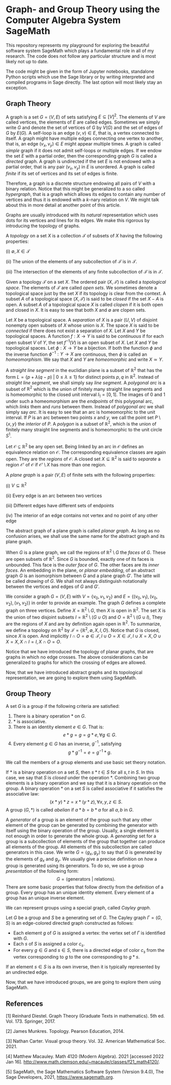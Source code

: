 # Graph- and Group Theory using the Computer Algebra System SageMath

This repository represents my playground for exploring the beautiful software system SageMath which plays a fundamental role in all of my research. The code does not follow any particular structure and is most likely not up to date.

The code might be given in the form of Jupyter notebooks, standalone Python scripts which use the Sage library or by writing interpreted and compiled programs in Sage directly. The last option will most likely stay an exception.

## Graph Theory

A graph is a set $G=(V, E)$ of sets satisfying $E \subseteq [V]^2$. The elements of $V$ are called vertices, the elements of $E$ are called edges. Sometimes we simply write $G$ and denote the set of vertices of $G$ by $V(G)$ and the set of edges of $G$ by $E(G)$. A self-loop is an edge $(v,v) \in E$, that is, a vertex connected to itself. A graph might have multiple edges connecting one vertex to another, that is, an edge $(v_x, v_y) \in E$ might appear multiple times. A graph is called *simple* graph if it does not admit self-loops or multiple edges. If we endow the set $E$ with a partial order, then the corresponding graph $G$ is called a *directed* graph. A graph is undirected if the set $E$ is not endowed with a partial order, that is any pair $(v_x, v_y)$ in $E$ is unordered. A graph is called *finite* if its set of vertices and its set of edges is finite.

Therefore, a graph is a discrete structure endowing all pairs of $V$ with a binary relation. Notice that this might be generalized to a so called *hypergraph*, that is a graph which allows its edges to contain any number of vertices and thus it is endowed with a $k$-nary relation on $V$. We might talk about this in more detail at another point of this article.

Graphs are usually introduced with its *natural* representation which uses dots for its vertices and lines for its edges. We make this rigorous by introducing the topology of graphs.

A *topology* on a set $X$ is a collection $\mathcal{T}$ of subsets of $X$ having the following properties:

(i) $\emptyset, X \in \mathcal{T}$

(ii) The union of the elements of any subcollection of $\mathcal{T}$ is in $\mathcal{T}$.

(iii) The intersection of the elements of any finite subcollection of $\mathcal{T}$ is in $\mathcal{T}$.

Given a topology $\mathcal{T}$ on a set $X$. The ordered pair $(X, \mathcal{T})$ is called a *topological space*. The elements of $\mathcal{T}$ are called *open sets*. We sometimes denote a topological space just by the set $X$ if its topology is clear from the context. A subset $A$ of a topological space $(X, \mathcal{T})$ is said to be *closed* if the set $X-A$ is open. A subset $A$ of a topological space $X$ is called *clopen* if it is both open and closed in $X$. It is easy to see that both $X$ and $\emptyset$ are clopen sets.

Let $X$ be a topological space. A *separation* of $X$ is a pair $(U, V)$ of disjoint nonempty open subsets of $X$ whose union is $X$. The space $X$ is said to be *connected* if there does not exist a separation of $X$. Let $X$ and $Y$ be topological spaces. A function $f: X \to Y$ is said to be *continuous* if for each open subset $V$ of $Y$, the set $f^{-1}(V)$ is an open subset of $X$. Let $X$ and $Y$ be topological spaces. Let $\phi: X \to Y$ be a bijection. If both the function $\phi$ and the inverse function $\phi^{-1}: Y \to X$ are continuous, then $\phi$ is called an *homeomorphism*. We say that $X$ and $Y$ are *homeomorphic* and write $X \simeq Y$.

A *straight line segment* in the euclidian plane is a subset of $\mathbb{R}^2$ that has the form $L=\{p+\lambda(q-p)\ |\ 0 \leq \lambda \leq 1\}$ for distinct points $p,q$ in $\mathbb{R}^2$. Instead of *straight line segment*, we shall simply say *line segment*. A *polygonal arc* is a subset of $\mathbb{R}^2$ which is the union of finitely many straight line segments and is homeomorphic to the closed unit interval $I_1=[0,1]$. The images of $0$ and $1$ under such a homeomorphism are the *endpoints* of this polygonal arc, which *links* them and *runs* between them. Instead of *polygonal arc* we shall simply say *arc*. It is easy to see that an arc is homeomorphic to the unit interval. If $P$ is an arc between two points $x$ and $y$, we call the point set $P \setminus \{x,y\}$ the *interior* of *P*. A *polygon* is a subset of $\mathbb{R}^2$, which is the union of finitely many straight line segments and is homeomorphic to the unit circle $S^1$.

Let $\mathcal{O} \subseteq \mathbb{R}^2$ be any open set. Being linked by an arc in $\mathcal{O}$ defines an equivalence relation on $\mathcal{O}$. The corresponding equivalence classes are again open. They are the *regions* of $\mathcal{O}$. A closed set $X \subseteq \mathbb{R}^2$ is said to *separate* a region $\mathcal{O}'$ of $\mathcal{O}$ if $\mathcal{O}' \setminus X$ has more than one region. 

A *plane graph* is a pair $(V, E)$ of finite sets with the following properties:

(i) $V \subseteq \mathbb{R}^2$

(ii) Every edge is an arc between two vertices

(iii) Different edges have different sets of endpoints

(iv) The interior of an edge contains not vertex and no point of any other edge

The abstract graph of a plane graph is called *planar graph*. As long as no confusion arises, we shall use the same name for the abstract graph and its plane graph.

When $G$ is a plane graph, we call the regions of $\mathbb{R}^2 \setminus G$ the *faces* of $G$. These are open subsets of $\mathbb{R}^2$. Since $G$ is bounded, exactly one of its faces is unbounded. This face is the *outer face* of $G$. The other faces are its *inner faces*. An embedding in the plane, or *planar embedding*, of an abstract graph $G$ is an isomorphism between $G$ and a plane graph $G'$. The latte will be called *drawing* of $G$. We shall not always distinguish notationally between the vertices and edges of $G$ and $G'$.

We consider a graph $G=(V,E)$ with $V=\{v_0, v_1, v_2\}$ and $E=\{(v_0,v_1),(v_0,v_2), (v_1, v_2)\}$ in order to provide an example. The graph $G$ defines a complete graph on three vertices. Define $X=\mathbb{R}^2 \setminus G$, then $X$ is open in $\mathbb{R}^2$. The set $X$ is the union of two disjoint subsets $I=\mathbb{R}^2 \setminus (G \cup O)$ and $O=\mathbb{R}^2 \setminus (G\cup I)$, They are the regions of $X$ and are by definition again open in $\mathbb{R}^2$. To summarize, we define a topology on $\mathbb{R}^2$ by $\mathcal{T}=\{\mathbb{R}^2, \emptyset, X, I, O\}$. Notice that $G$ is closed, since $X$ is open. And implicitly $I \cap O=\emptyset \in \mathcal{T}, I \cup O =X \in \mathcal{T}, I \cup X=X,O\cup X=X, X \cap I=I, X \cap O =O$.

Notice that we have introduced the topology of planar graphs, that are graphs in which no edge crosses. The above considerations can be generalized to graphs for which the crossing of edges are allowed.

Now, that we have introduced abstract graphs and its topological representation, we are going to explore them using SageMath.

## Group Theory

A set $G$ is a group if the following criteria are satisfied:

1. There is a binary operation $*$ on $G$.
2. $*$ is associative.
3. There is an identity element $e \in G$. That is: $$e*g=g=g*e, \forall g \in G.$$
4. Every element $g \in G$ has an inverse, $g^{-1}$, satisfying $$g*g^{-1}=e=g^{-1}*g.$$

We call the members of a group elements and use basic set theory notation.

If $*$ is a binary operation on a set $S$, then $s*t \in S$ for all $s,t$ in $S$. In this case, we say that $S$ is *closed* under the operation $*$. Combining two group elements is a binary operation and we say that it is a binary operation on the group. A binary operation $*$ on a set $S$ is called associative if it satisfies the associative law: $$(x*y)*z=x*(y*z), \forall x,y,z \in S.$$
A group $(G, *)$ is called *abelian* if $a*b=b*a$ for all $a,b$ in $G$.

A *generator* of a group is an element of the group such that any other element of the group can be generated by combining the generator with itself using the binary operation of the group. Usually, a single element is not enough in order to generate the whole group. A *generating* set for a group is a subcollection of elements of the group that together can produce all elements of the group. All elements of this subcollection are called generators in this case. We write $G=\langle g_x, g_y \rangle$ to say that $G$ is generated by the elements of $g_x$ and $g_y$. We usually give a precise definition on *how* a group is generated using its generators. To do so, we use a group *presentation* of the following form: $$G=\langle \text{generators}\ |\ \text{relations} \rangle.$$ There are some basic properties that follow directly from the definition of a group. Every group has an unique identity element. Every element of a group has an unique inverse element.

We can represent groups using a special graph, called *Cayley graph*.

Let $G$ be a group and $S$ be a generating set of $G$. The Cayley graph $\Gamma=(G,S)$ is an edge-colored directed graph constructed as follows:

* Each element $g$ of $G$ is assigned a vertex: the vertex set of $\Gamma$ is identified with $G$.
* Each $s$ of $S$ is assigned a color $c_s$.
* For every $g \in G$ and $s \in S$, there is a directed edge of color $c_s$ from the vertex corresponding to $g$ to the one corresponding to $g*s$.

If an element $s \in S$ is a its own inverse, then it is typically represented by an undirected edge.

Now, that we have introduced groups, we are going to explore them using SageMath.

## References

[1] Reinhard Diestel. Graph Theory (Graduate Texts in mathematics). 5th ed. Vol. 173.
Springer, 2017.

[2] James Munkres. Topology. Pearson Education, 2014.

[3] Nathan Carter. Visual group theory. Vol. 32. American Mathematical Soc. 2021.

[4] Matthew Macauley. Math 4120 (Modern Algebra). 2021 [accessed 2022 Jan 16]. http://www.math.clemson.edu/~macaule/classes/f21_math4120/.

[5] SageMath, the Sage Mathematics Software System (Version 9.4.0), The Sage Developers, 2021, https://www.sagemath.org.
